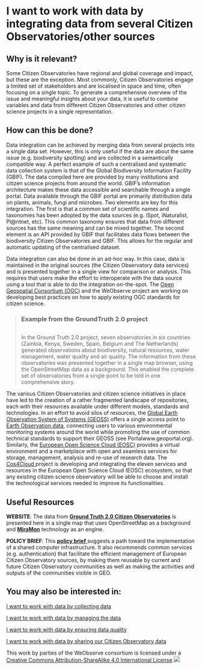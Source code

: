 # I want to work with data by integrating data from several Citizen Observatories/other sources

## Why is it relevant?

Some Citizen Observatories have regional and global coverage and impact, but these are the exception. Most commonly, Citizen Observatories engage a limited set of stakeholders and are localised in space and time, often focusing on a single topic. To generate a comprehensive overview of the issue and meaningful insights about your data, it is useful to combine variables and data from different Citizen Observatories and other citizen science projects in a single representation.

## How can this be done?

Data integration can be achieved by merging data from several projects into a single data set. However, this is only useful if the data are about the same issue (e.g. biodiversity spotting) and are collected in a semantically compatible way. A perfect example of such a centralised and systematic data collection system is that of the Global Biodiversity Information Facility (GBIF). The data compiled here are provided by many institutions and citizen science projects from around the world. GBIF’s information architecture makes these data accessible and searchable through a single portal. Data available through the GBIF portal are primarily distribution data on plants, animals, fungi and microbes. Two elements are key for this integration. The first is that a common set of scientific names and taxonomies has been adopted by the data sources (e.g. iSpot, iNaturalist, Pl@ntnet, etc). This common taxonomy ensures that data from different sources has the same meaning and can be mixed together. The second element is an API provided by GBIF that facilitates data flows between the biodiversity Citizen Observatories and GBIF. This allows for the regular and automatic updating of the centralised dataset.

Data integration can also be done in an ad-hoc way. In this case, data is maintained in the original sources (the Citizen Observatory data services) and is presented together in a single view for comparison or analysis. This requires that users make the effort to interoperate with the data source using a tool that is able to do the integration on-the-spot. The [Open Geospatial Consortium (OGC)](https://www.opengeospatial.org/) and the WeObserve project are working on developing best practices on how to apply existing OGC standards for citizen science.

> ### Example from the GroundTruth 2.0 project 
>
> <p align="center"><img src="https://www.weobserve.eu/wp-content/uploads/2021/03/GT-CO1-400x197.png" alt="" data-size="original"></p>
>
> In the Ground Truth 2.0 project, seven observatories in six countries (Zambia, Kenya, Sweden, Spain, Belgium and The Netherlands) generated observations about biodiversity, natural resources, water management, water quality and air quality. The information from these observatories was presented together in a single map browser, using the OpenStreetMap data as a background. This enabled the complete set of observatories from a single point to be told in one comprehensive story.

The various Citizen Observatories and citizen science initiatives in place have led to the creation of a rather fragmented landscape of repositories, each with their resources available under different models, standards and technologies. In an effort to avoid silos of resources, the [Global Earth Observation System of Systems (GEOSS)](https://www.earthobservations.org/geoss.php) offers a single access point to [Earth Observation data](https://www.geoportal.org/), connecting users to various environmental monitoring systems around the world while promoting the use of common technical standards to support their GEOSS (see Portalwww.geoportal.org). Similarly, the [European Open Science Cloud (EOSC)](https://www.eosc-portal.eu/) provides a virtual environment and a marketplace with open and seamless services for storage, management, analysis and re-use of research data. The [Cos4Cloud ](https://cos4cloud-eosc.eu/services/)project is developing and integrating the eleven services and resources in the European Open Science Cloud (EOSC) ecosystem, so that any existing citizen science observatory will be able to choose and install the technological services needed to improve its functionalities.

## Useful Resources

**WEBSITE**: The data from [**Ground Truth 2.0 Citizen Observatories**](http://www.ogc3.uab.cat/gt20/) is presented here in a single map that uses OpenStreetMap as a background and [**MiraMon**](https://www.miramon.cat/Index_usa.htm) technology as an engine.

**POLICY BRIEF**: This [**policy brief** ](https://zenodo.org/record/4001683#.YDjGPGhKguX)suggests a path toward the implementation of a shared computer infrastructure. It also recommends common services (e.g. authentication) that facilitate the efficient management of European Citizen Observatory sources, by making them reusable by current and future Citizen Observatory communities as well as making the activities and outputs of the communities visible in GEO.

## You may also be interested in:

[I want to work with data by collecting data](https://books.fablabbcn.org/creating-successful-and-sustainable-cos-toolkit/~/revisions/P2ESEVnb7x9THgs4UQg4/creating-and-running-a-citizen-observatory/i-want-to-work-with-data-by-collecting-data)

[I want to work with data by managing the data](https://books.fablabbcn.org/creating-successful-and-sustainable-cos-toolkit/~/revisions/P2ESEVnb7x9THgs4UQg4/creating-and-running-a-citizen-observatory/i-want-to-work-with-data-by-managing-the-data)

[I want to work with data by ensuring data quality](https://books.fablabbcn.org/creating-successful-and-sustainable-cos-toolkit/~/revisions/P2ESEVnb7x9THgs4UQg4/creating-and-running-a-citizen-observatory/i-want-to-work-with-data-by-ensuring-data-quality)

[I want to work with data by sharing our Citizen Observatory data](https://books.fablabbcn.org/creating-successful-and-sustainable-cos-toolkit/~/revisions/P2ESEVnb7x9THgs4UQg4/creating-and-running-a-citizen-observatory/i-want-to-work-with-data-by-sharing-our-citizen-observatory-data)



This work by parties of the WeObserve consortium is licensed under a [Creative Commons Attribution-ShareAlike 4.0 International License](https://creativecommons.org/licenses/by-sa/2.0/).![](https://www.weobserve.eu/wp-content/uploads/2021/03/CC.png)
